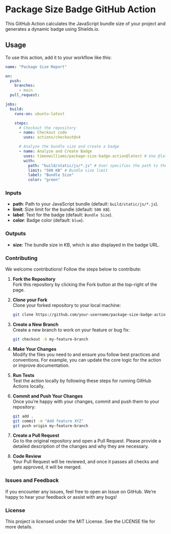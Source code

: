 # Package Size Badge GitHub Action

This GitHub Action calculates the JavaScript bundle size of your project and generates a dynamic badge using Shields.io.

## Usage

To use this action, add it to your workflow like this:

```yaml
name: "Package Size Report"

on:
  push:
    branches:
      - main
  pull_request:

jobs:
  build:
    runs-on: ubuntu-latest

    steps:
      # Checkout the repository
      - name: Checkout code
        uses: actions/checkout@v4

      # Analyze the bundle size and create a badge
      - name: Analyze and Create Badge
        uses: timeowilliams/package-size-badge-action@latest # Use @latest to always get the most recent version
        with:
          path: "build/static/js/*.js" # User specifies the path to their JS bundle
          limit: "500 KB" # Bundle size limit
          label: "Bundle Size"
          color: "green"
```

### Inputs

- **path**: Path to your JavaScript bundle (default: `build/static/js/*.js`).
- **limit**: Size limit for the bundle (default: `500 KB`).
- **label**: Text for the badge (default: `Bundle Size`).
- **color**: Badge color (default: `blue`).

### Outputs

- **size**: The bundle size in KB, which is also displayed in the badge URL.

### Contributing

We welcome contributions! Follow the steps below to contribute:

1. **Fork the Repository**  
   Fork this repository by clicking the Fork button at the top-right of the page.

2. **Clone your Fork**  
   Clone your forked repository to your local machine:

   ```bash
   git clone https://github.com/your-username/package-size-badge-action.git
   ```

3. **Create a New Branch**  
   Create a new branch to work on your feature or bug fix:

   ```bash
   git checkout -b my-feature-branch
   ```

4. **Make Your Changes**  
   Modify the files you need to and ensure you follow best practices and conventions. For example, you can update the core logic for the action or improve documentation.

5. **Run Tests**  
   Test the action locally by following these steps for running GitHub Actions locally.

6. **Commit and Push Your Changes**  
   Once you’re happy with your changes, commit and push them to your repository:

   ```bash
   git add .
   git commit -m "Add feature XYZ"
   git push origin my-feature-branch
   ```

7. **Create a Pull Request**  
   Go to the original repository and open a Pull Request. Please provide a detailed description of the changes and why they are necessary.

8. **Code Review**  
   Your Pull Request will be reviewed, and once it passes all checks and gets approved, it will be merged.

### Issues and Feedback

If you encounter any issues, feel free to open an Issue on GitHub. We’re happy to hear your feedback or assist with any bugs!

### License

This project is licensed under the MIT License. See the LICENSE file for more details.
